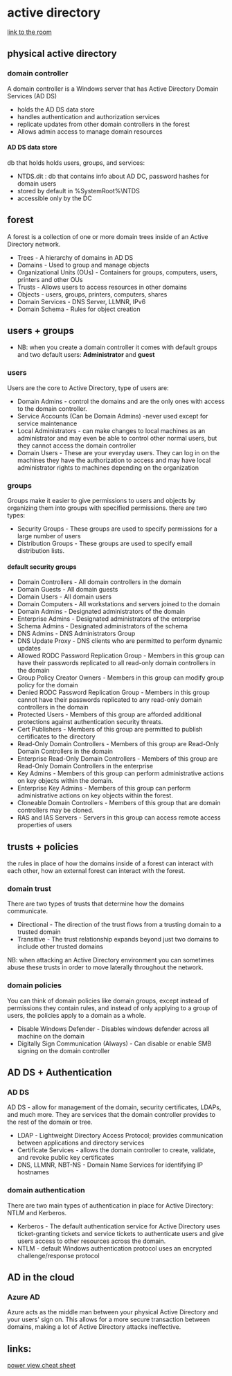 # active directory

[link to the room](https://tryhackme.com/room/activedirectorybasics)

## physical active directory 

### domain controller
A domain controller is a Windows server that has Active Directory Domain Services (AD DS) 

- holds the AD DS data store 
- handles authentication and authorization services 
- replicate updates from other domain controllers in the forest
- Allows admin access to manage domain resources

#### AD DS data store
db that holds holds users, groups, and services:
- NTDS.dit : db that contains info about AD DC, password hashes for domain users
- stored by default in %SystemRoot%\NTDS
- accessible only by the DC

## forest
A forest is a collection of one or more domain trees inside of an Active Directory network.

- Trees - A hierarchy of domains in AD DS
- Domains - Used to group and manage objects 
- Organizational Units (OUs) - Containers for groups, computers, users, printers and other OUs
- Trusts - Allows users to access resources in other domains
- Objects - users, groups, printers, computers, shares
- Domain Services - DNS Server, LLMNR, IPv6
- Domain Schema - Rules for object creation

## users + groups

- NB: when you create a domain controller it comes with default groups and two default users: **Administrator** and **guest**

### users
Users are the core to Active Directory, type of users are: 
- Domain Admins - control the domains and are the only ones with access to the domain controller.
- Service Accounts (Can be Domain Admins) -never used except for service maintenance
- Local Administrators - can make changes to local machines as an administrator and may even be able to control other normal users, but they cannot access the domain controller
- Domain Users - These are your everyday users. They can log in on the machines they have the authorization to access and may have local administrator rights to machines depending on the organization
### groups
Groups make it easier to give permissions to users and objects by organizing them into groups with specified permissions. there are two types:

- Security Groups - These groups are used to specify permissions for a large number of users
- Distribution Groups - These groups are used to specify email distribution lists.
#### default security groups
- Domain Controllers - All domain controllers in the domain
- Domain Guests - All domain guests
- Domain Users - All domain users
- Domain Computers - All workstations and servers joined to the domain
- Domain Admins - Designated administrators of the domain
- Enterprise Admins - Designated administrators of the enterprise
- Schema Admins - Designated administrators of the schema
- DNS Admins - DNS Administrators Group
- DNS Update Proxy - DNS clients who are permitted to perform dynamic updates
- Allowed RODC Password Replication Group - Members in this group can have their passwords replicated to all read-only domain controllers in the domain
- Group Policy Creator Owners - Members in this group can modify group policy for the domain
- Denied RODC Password Replication Group - Members in this group cannot have their passwords replicated to any read-only domain controllers in the domain
- Protected Users - Members of this group are afforded additional protections against authentication security threats. 
- Cert Publishers - Members of this group are permitted to publish certificates to the directory
- Read-Only Domain Controllers - Members of this group are Read-Only Domain Controllers in the domain
- Enterprise Read-Only Domain Controllers - Members of this group are Read-Only Domain Controllers in the enterprise
- Key Admins - Members of this group can perform administrative actions on key objects within the domain.
- Enterprise Key Admins - Members of this group can perform administrative actions on key objects within the forest.
- Cloneable Domain Controllers - Members of this group that are domain controllers may be cloned.
- RAS and IAS Servers - Servers in this group can access remote access properties of users




## trusts + policies
the rules in place of how the domains inside of a forest can interact with each other, how an external forest can interact with the forest.

### domain trust
There are two types of trusts that determine how the domains communicate.
- Directional - The direction of the trust flows from a trusting domain to a trusted domain
- Transitive - The trust relationship expands beyond just two domains to include other trusted domains

NB: when attacking an Active Directory environment you can sometimes abuse these trusts in order to move laterally throughout the network. 

### domain policies 
You can think of domain policies like domain groups, except instead of permissions they contain rules, and instead of only applying to a group of users, the policies apply to a domain as a whole.

- Disable Windows Defender - Disables windows defender across all machine on the domain
- Digitally Sign Communication (Always) - Can disable or enable SMB signing on the domain controller

## AD DS + Authentication

### AD DS
AD DS - allow for management of the domain, security certificates, LDAPs, and much more. 
 They are services that the domain controller provides 
 to the rest of the domain or tree.  

- LDAP - Lightweight Directory Access Protocol; provides communication between applications and directory services
- Certificate Services - allows the domain controller to create, validate, and revoke public key certificates
- DNS, LLMNR, NBT-NS - Domain Name Services for identifying IP hostnames

### domain authentication
There are two main types of authentication in place for Active Directory: NTLM and Kerberos.

- Kerberos - The default authentication service for Active Directory uses ticket-granting tickets and service tickets to authenticate users and give users access to other resources across the domain.
- NTLM - default Windows authentication protocol uses an encrypted challenge/response protocol

## AD in the cloud 

### Azure AD 
Azure acts as the middle man between your physical Active Directory and your users' sign on. This allows for a more secure transaction between domains, making a lot of Active Directory attacks ineffective.


## links:

[power view cheat sheet](https://gist.github.com/HarmJ0y/3328d954607d71362e3c)



